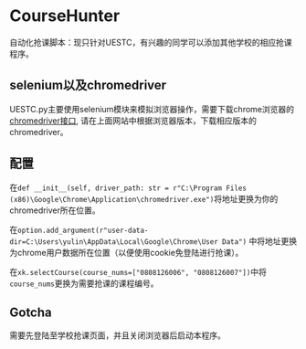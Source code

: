 # CourseHunter

自动化抢课脚本：现只针对UESTC，有兴趣的同学可以添加其他学校的相应抢课程序。

## selenium以及chromedriver

UESTC.py主要使用selenium模块来模拟浏览器操作，需要下载chrome浏览器的[chromedriver接口](https://chromedriver.chromium.org/), 请在上面网站中根据浏览器版本，下载相应版本的chromedriver。

## 配置

在`def __init__(self, driver_path: str = r"C:\Program Files (x86)\Google\Chrome\Application\chromedriver.exe")`将地址更换为你的chromedriver所在位置。

在`option.add_argument(r"user-data-dir=C:\Users\yulin\AppData\Local\Google\Chrome\User Data")` 中将地址更换为chrome用户数据所在位置（以便使用cookie免登陆进行抢课）。

在`xk.selectCourse(course_nums=["0808126006", "0808126007"])`中将`course_nums`更换为需要抢课的课程编号。

## Gotcha

需要先登陆至学校抢课页面，并且关闭浏览器后启动本程序。